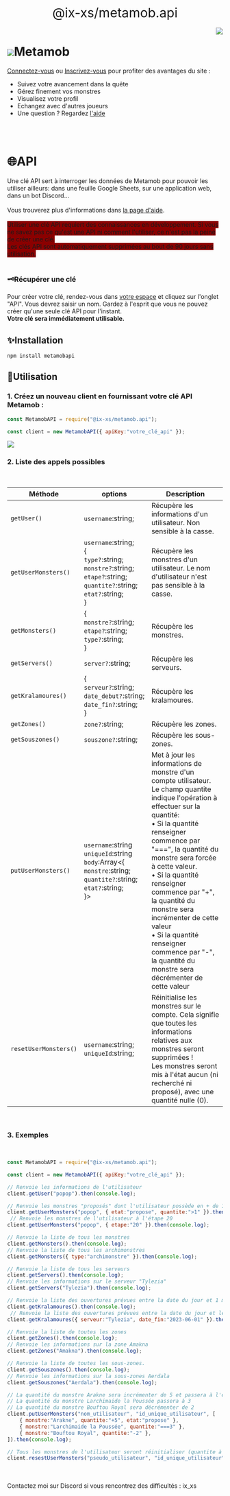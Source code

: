 <div align=center>
<span style="font-size:30px;">@ix-xs/metamob.api</span><br>
<br>
</div>

<img align=right src="https://metamob.fr/img/otomai.png">
<h1><img src="https://metamob.fr/img/logo.png">Metamob</h1>
<a href="https://metamob.fr/connexion">Connectez-vous</a> ou <a href="https://metamob.fr/inscription">Inscrivez-vous</a> pour profiter des avantages du site :
    <ul>
        <li>Suivez votre avancement dans la quête</li>
        <li>Gérez finement vos monstres</li>
        <li>Visualisez votre profil</li>
        <li>Echangez avec d'autres joueurs</li>
        <li>Une question ? Regardez <a href="https://metamob.fr/aide">l'aide</a></li>
      </ul>
<br>
<br>
<h1>🌐API</h1>
Une clé API sert à interroger les données de Metamob pour pouvoir les utiliser ailleurs: dans une feuille Google Sheets, sur une application web, dans un bot Discord...
<br><br>
Vous trouverez plus d'informations dans <a href="https://metamob.fr/aide/api">la page d'aide</a>.
<br><br>
<span style="background-color: DarkRed;">Utiliser une clé API requiert des connaissances en développement. Si vous ne savez pas ce qu'est une API ni comment l'utiliser, ce n'est pas la peine de créer une clé.<br>
Les clés API sont automatiquement supprimées au bout de 90 jours sans utilisation.</span>
<br>
<br>
<h3> 🗝️Récupérer une clé </h3>
Pour créer votre clé, rendez-vous dans <a href="https://metamob.fr/utilisateur/mon_profil">votre espace</a> et cliquez sur l'onglet "API".
Vous devrez saisir un nom. Gardez à l'esprit que vous ne pouvez créer qu'une seule clé API pour l'instant.<br>
<b>Votre clé sera immédiatement utilisable.</b>
<br>
<h2>✨Installation</h2>

`npm install metamobapi`
<br>
<h2>👀Utilisation</h2>
<h3>1. Créez un nouveau client en fournissant votre clé API Metamob :</h3>

```js
const MetamobAPI = require("@ix-xs/metamob.api");

const client = new MetamobAPI({ apiKey:"votre_clé_api" });
```

<img src="https://user-images.githubusercontent.com/114710533/234149976-268042b8-9300-4fda-92f8-fa781541abad.png">

<br>
<h3>2. Liste des appels possibles</h3>
<br>

Méthode | options | Description |
| --- | --- | --- |
| `getUser()` | `username`:string; | Récupère les informations d'un utilisateur. Non sensible à la casse. |
| `getUserMonsters()` | `username`:string;<br>{<br>`type?`:string;<br>`monstre?`:string;<br>`etape?`:string;<br>`quantite?`:string;<br>`etat?`:string;<br>} | Récupère les monstres d'un utilisateur. Le nom d'utilisateur n'est pas sensible à la casse. |
| `getMonsters()` | {<br>`monstre?`:string;<br>`etape?`:string;<br>`type?`:string;<br>} | Récupère les monstres. |
| `getServers()` | `server?`:string; | Récupère les serveurs. |
| `getKralamoures()` | {<br>`serveur?`:string;<br>`date_debut?`:string;<br>`date_fin?`:string;<br>} | Récupère les kralamoures. |
| `getZones()` | `zone?`:string; | Récupère les zones. |
| `getSouszones()` | `souszone?`:string; | Récupère les sous-zones. |
| `putUserMonsters()` | `username`:string<br>`uniqueId`:string<br>`body`:Array<{<br>`monstre`:string;<br>`quantite?`:string;<br>`etat?`:string;<br>}> | Met à jour les informations de monstre d'un compte utilisateur.<br>Le champ quantite indique l'opération à effectuer sur la quantité:<br>• Si la quantité renseigner commence par "===", la quantité du monstre sera forcée à cette valeur.<br>• Si la quantité renseigner commence par "+", la quantité du monstre sera incrémenter de cette valeur<br>• Si la quantité renseigner commence par "-", la quantité du monstre sera décrémenter de cette valeur  |
| `resetUserMonsters()` | `username`:string;<br>`uniqueId`:string; | Réinitialise les monstres sur le compte. Cela signifie que toutes les informations relatives aux monstres seront supprimées !<br>Les monstres seront mis à l'état aucun (ni recherché ni proposé), avec une quantité nulle (0). |

<br>
<h3>3. Exemples</h3>
<br>


```js
const MetamobAPI = require("@ix-xs/metamob.api");

const client = new MetamobAPI({ apiKey:"votre_clé_api" });

// Renvoie les informations de l'utilisateur
client.getUser("popop").then(console.log);

// Renvoie les monstres "proposés" dont l'utilisateur possède en + de 1 exemplaire
client.getUserMonsters("popop", { etat:"propose", quantite:">1" }).then(console.log);
 // Renvoie les monstres de l'utilisateur à l'étape 20
client.getUserMonsters("popop", { etape:"20" }).then(console.log);

// Renvoie la liste de tous les monstres
client.getMonsters().then(console.log);
// Renvoie la liste de tous les archimonstres
client.getMonsters({ type:"archimonstre" }).then(console.log);

// Renvoie la liste de tous les serveurs
client.getServers().then(console.log);
// Renvoie les informations sur le serveur "Tylezia"
client.getServers("Tylezia").then(console.log);

// Renvoie la liste des ouvertures prévues entre la date du jour et 1 mois plus tard
client.getKralamoures().then(console.log);
 // Renvoie la liste des ouvertures prévues entre la date du jour et le 01 juin 2024 sur le serveur Tylezia
client.getKralamoures({ serveur:"Tylezia", date_fin:"2023-06-01" }).then(console.log);

// Renvoie la liste de toutes les zones
client.getZones().then(console.log); 
// Renvoie les informations sur la zone Amakna
client.getZones("Amakna").then(console.log);

// Renvoie la liste de toutes les sous-zones.
client.getSouszones().then(console.log);
// Renvoie les informations sur la sous-zones Aerdala
client.getSouszones("Aerdala").then(console.log);

// La quantité du monstre Arakne sera incrémenter de 5 et passera à l'état proposé
// La quantité du monstre Larchimaide la Poussée passera à 3
// La quantité du monstre Bouftou Royal sera décrémenter de 2
client.putUserMonsters("nom_utilisateur", "id_unique_utilisateur", [
	{ monstre:"Arakne", quantite:"+5", etat:"propose" },
	{ monstre:"Larchimaide la Poussée", quantite:"===3" },
	{ monstre:"Bouftou Royal", quantite:"-2" },
]).then(console.log);

// Tous les monstres de l'utilisateur seront réinitialiser (quantite à 0 et aucun état)
client.resestUserMonsters("pseudo_utilisateur", "id_unique_utilisateur").then(console.log);
```
<br>
<br>
Contactez moi sur Discord si vous rencontrez des difficultés : ix_xs

